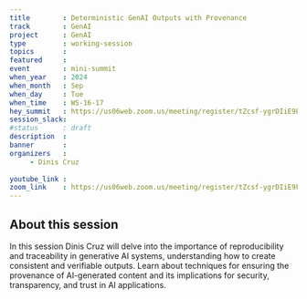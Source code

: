 ```yaml
---
title        : Deterministic GenAI Outputs with Provenance
track        : GenAI
project      : GenAI
type         : working-session
topics       :
featured     :
event        : mini-summit
when_year    : 2024
when_month   : Sep
when_day     : Tue
when_time    : WS-16-17
hey_summit   : https://us06web.zoom.us/meeting/register/tZcsf-ygrDIiE9FWylekOhavfIyavFSevTiD
session_slack:
#status      : draft
description  :
banner       : 
organizers   :
     - Dinis Cruz
     
youtube_link : 
zoom_link    : https://us06web.zoom.us/meeting/register/tZcsf-ygrDIiE9FWylekOhavfIyavFSevTiD
---
```


## About this session
 In this session Dinis Cruz will delve into the importance of reproducibility and traceability in generative AI systems, understanding how to create consistent and verifiable outputs. Learn about techniques for ensuring the provenance of AI-generated content and its implications for security, transparency, and trust in AI applications.
